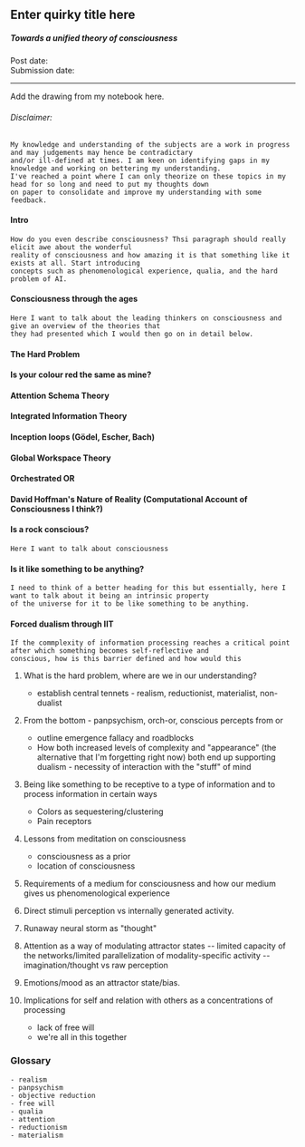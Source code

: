 ## Enter quirky title here

##### Towards a unified theory of consciousness

Post date:
<br>
Submission date:

---

Add the drawing from my notebook here.

###### Disclaimer:
    My knowledge and understanding of the subjects are a work in progress and may judgements may hence be contradictary
    and/or ill-defined at times. I am keen on identifying gaps in my knowledge and working on bettering my understanding. 
    I've reached a point where I can only theorize on these topics in my head for so long and need to put my thoughts down
    on paper to consolidate and improve my understanding with some feedback.  

#### Intro
    How do you even describe consciousness? Thsi paragraph should really elicit awe about the wonderful
    reality of consciousness and how amazing it is that something like it exists at all. Start introducing
    concepts such as phenomenological experience, qualia, and the hard problem of AI.
    
    
#### Consciousness through the ages
    Here I want to talk about the leading thinkers on consciousness and give an overview of the theories that 
    they had presented which I would then go on in detail below.
    
#### The Hard Problem


#### Is your colour red the same as mine?


#### Attention Schema Theory


#### Integrated Information Theory


#### Inception loops (Gödel, Escher, Bach)


#### Global Workspace Theory


#### Orchestrated OR


#### David Hoffman's Nature of Reality (Computational Account of Consciousness I think?)


#### Is a rock conscious?
    Here I want to talk about consciousness 
    
#### Is it like something to be anything?
    I need to think of a better heading for this but essentially, here I want to talk about it being an intrinsic property
    of the universe for it to be like something to be anything.
    
#### Forced dualism through IIT
    If the commplexity of information processing reaches a critical point after which something becomes self-reflective and 
    conscious, how is this barrier defined and how would this 
    


1. What is the hard problem, where are we in our understanding?
    - establish central tennets - realism, reductionist, materialist, non-dualist

2. From the bottom - panpsychism, orch-or, conscious percepts from or
    - outline emergence fallacy and roadblocks
    - How both increased levels of complexity and "appearance" (the alternative that I'm forgetting right now) both end up supporting dualism - necessity of interaction with the "stuff" of mind

3. Being like something to be receptive to a type of information and to process information in certain ways
    - Colors as sequestering/clustering
    - Pain receptors

4. Lessons from meditation on consciousness
    - consciousness as a prior
    - location of consciousness

5. Requirements of a medium for consciousness and how our medium gives us phenomenological experience

6. Direct stimuli perception vs internally generated activity.

7. Runaway neural storm as "thought"

8. Attention as a way of modulating attractor states -- limited capacity of the networks/limited parallelization of modality-specific activity -- imagination/thought vs raw perception

9. Emotions/mood as an attractor state/bias.

10. Implications for self and relation with others as a concentrations of processing
    - lack of free will
    - we're all in this together

### Glossary
    - realism
    - panpsychism
    - objective reduction
    - free will
    - qualia
    - attention
    - reductionism
    - materialism
    